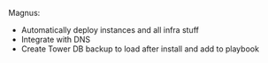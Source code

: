 Magnus:
* Automatically deploy instances and all infra stuff
* Integrate with DNS
* Create Tower DB backup to load after install and add to playbook
